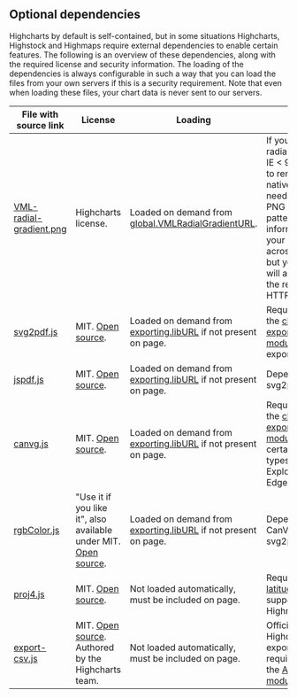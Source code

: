 Optional dependencies
---------------------

Highcharts by default is self-contained, but in some situations Highcharts, Highstock and Highmaps require external dependencies to enable certain features. The following is an overview of these dependencies, along with the required license and security information. The loading of the dependencies is always configurable in such a way that you can load the files from your own servers if this is a security requirement. Note that even when loading these files, your chart data is never sent to our servers.

|File with source link|License|Loading|Usage
|---|---|---|---|
|[VML-radial-gradient.png](http://code.highcharts.com/gfx/vml-radial-gradient.png)|Highcharts license.|Loaded on demand from [global.VMLRadialGradientURL](https://api.highcharts.com/highcharts/global.VMLRadialGradientURL).|If you are using radial gradients, IE < 9 is unable to render it natively, and needs to load a PNG image pattern. No information from your data is sent across the net, but your page will appear as the referrer in the HTTP request.|
|[svg2pdf.js](http://code.highcharts.com/lib/svg2pdf.js)|MIT. [Open source](https://github.com/yWorks/svg2pdf.js).|Loaded on demand from [exporting.libURL](https://api.highcharts.com/highcharts/exporting.libURL) if not present on page.|Required by the [client side exporting module](docs/export-module/client-side-export) for PDF export.|
|[jspdf.js](http://code.highcharts.com/lib/jspdf.js)|MIT. [Open source](https://github.com/yWorks/jsPDF).|Loaded on demand from [exporting.libURL](https://api.highcharts.com/highcharts/exporting.libURL) if not present on page.|Dependency of svg2p.|
|[canvg.js](http://code.highcharts.com/lib/canvg.js)|MIT. [Open source](https://github.com/canvg/canvg).|Loaded on demand from [exporting.libURL](https://api.highcharts.com/highcharts/exporting.libURL) if not present on page.|Required by the [client side exporting module](docs/export-module/client-side-export) to export certain image types in Internet Explorer and Edge browsers.|
|[rgbColor.js](http://code.highcharts.com/lib/rgbcolor.js)|"Use it if you like it", also available under MIT. [Open source](https://github.com/canvg/canvg/blob/master/rgbcolor.js).|Loaded on demand from [exporting.libURL](https://api.highcharts.com/highcharts/exporting.libURL) if not present on page.|Dependency of CanVG and svg2pdf.|
|[proj4.js](http://proj4js.org/)|MIT. [Open source](https://github.com/proj4js/proj4js).|Not loaded automatically, must be included on page.|Required for [latitude/longitude](docs/maps/latlon) support in Highmaps.|
|[export-csv.js](http://highcharts.github.io/export-csv/export-csv.js)|MIT. [Open source](https://github.com/highcharts/export-csv). Authored by the Highcharts team.|Not loaded automatically, must be included on page.|Official Highcharts CSV export plugin, required by the [Accessibility module](docs/chart-concepts/accessibility).|
